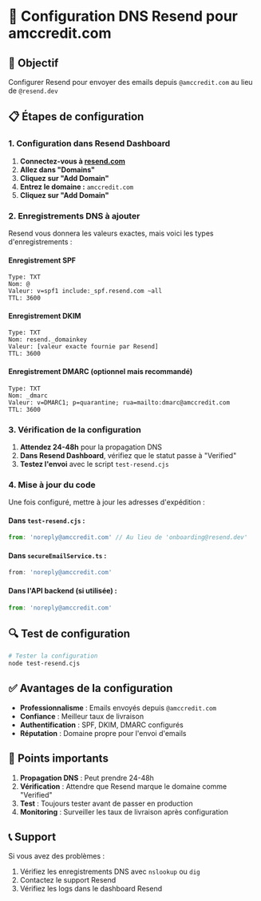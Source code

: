 # 📧 Configuration DNS Resend pour amccredit.com

## 🎯 Objectif
Configurer Resend pour envoyer des emails depuis `@amccredit.com` au lieu de `@resend.dev`

## 📋 Étapes de configuration

### 1. Configuration dans Resend Dashboard

1. **Connectez-vous à [resend.com](https://resend.com)**
2. **Allez dans "Domains"**
3. **Cliquez sur "Add Domain"**
4. **Entrez le domaine :** `amccredit.com`
5. **Cliquez sur "Add Domain"**

### 2. Enregistrements DNS à ajouter

Resend vous donnera les valeurs exactes, mais voici les types d'enregistrements :

#### **Enregistrement SPF**
```
Type: TXT
Nom: @
Valeur: v=spf1 include:_spf.resend.com ~all
TTL: 3600
```

#### **Enregistrement DKIM**
```
Type: TXT
Nom: resend._domainkey
Valeur: [valeur exacte fournie par Resend]
TTL: 3600
```

#### **Enregistrement DMARC (optionnel mais recommandé)**
```
Type: TXT
Nom: _dmarc
Valeur: v=DMARC1; p=quarantine; rua=mailto:dmarc@amccredit.com
TTL: 3600
```

### 3. Vérification de la configuration

1. **Attendez 24-48h** pour la propagation DNS
2. **Dans Resend Dashboard**, vérifiez que le statut passe à "Verified"
3. **Testez l'envoi** avec le script `test-resend.cjs`

### 4. Mise à jour du code

Une fois configuré, mettre à jour les adresses d'expédition :

#### **Dans `test-resend.cjs` :**
```javascript
from: 'noreply@amccredit.com' // Au lieu de 'onboarding@resend.dev'
```

#### **Dans `secureEmailService.ts` :**
```typescript
from: 'noreply@amccredit.com'
```

#### **Dans l'API backend (si utilisée) :**
```javascript
from: 'noreply@amccredit.com'
```

## 🔍 Test de configuration

```bash
# Tester la configuration
node test-resend.cjs
```

## ✅ Avantages de la configuration

- **Professionnalisme** : Emails envoyés depuis `@amccredit.com`
- **Confiance** : Meilleur taux de livraison
- **Authentification** : SPF, DKIM, DMARC configurés
- **Réputation** : Domaine propre pour l'envoi d'emails

## 🚨 Points importants

1. **Propagation DNS** : Peut prendre 24-48h
2. **Vérification** : Attendre que Resend marque le domaine comme "Verified"
3. **Test** : Toujours tester avant de passer en production
4. **Monitoring** : Surveiller les taux de livraison après configuration

## 📞 Support

Si vous avez des problèmes :
1. Vérifiez les enregistrements DNS avec `nslookup` ou `dig`
2. Contactez le support Resend
3. Vérifiez les logs dans le dashboard Resend 